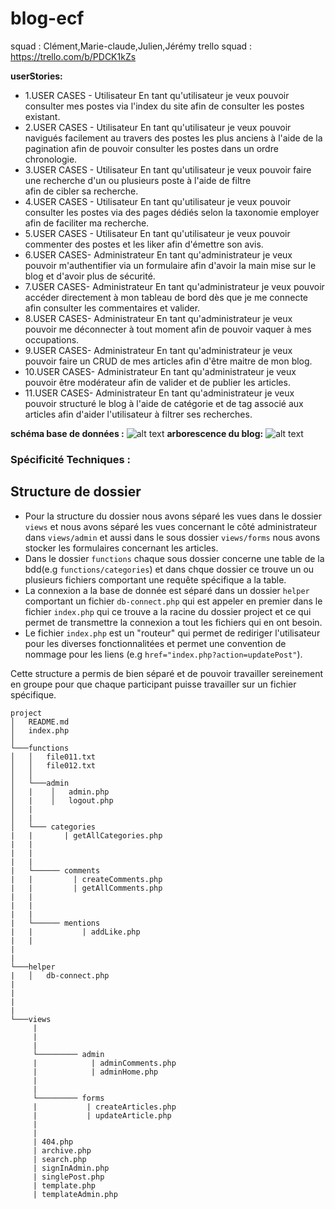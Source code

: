 # blog-ecf
squad : Clément,Marie-claude,Julien,Jérémy
trello squad : https://trello.com/b/PDCK1kZs


**userStories:** 
* 1.USER CASES - Utilisateur
En tant qu'utilisateur 
je veux pouvoir consulter mes postes
via l'index du site 
afin de consulter les postes existant.
* 2.USER CASES - Utilisateur
En tant qu'utilisateur 
je veux pouvoir navigués facilement au travers des postes les plus anciens à l'aide de la pagination
afin  de pouvoir consulter les postes dans un ordre chronologie.
* 3.USER CASES - Utilisateur
En tant qu'utilisateur 
je veux pouvoir faire une recherche d'un ou plusieurs poste à l'aide de filtre	
afin de cibler sa recherche.
* 4.USER CASES - Utilisateur
En tant qu'utilisateur 
je veux pouvoir consulter les postes via des pages dédiés selon la taxonomie employer	
afin de faciliter ma recherche.
* 5.USER CASES - Utilisateur
En tant qu'utilisateur 
je veux pouvoir commenter des postes et les liker
afin d'émettre son avis.
* 6.USER CASES- Administrateur
En tant qu'administrateur
je veux pouvoir m'authentifier via un formulaire
afin d'avoir la main mise sur le blog et d'avoir plus de sécurité.
* 7.USER CASES- Administrateur
En tant qu'administrateur
je veux pouvoir accéder directement à mon tableau de bord dès que je me connecte
afin consulter les commentaires et valider.
* 8.USER CASES- Administrateur
En tant qu'administrateur
je veux pouvoir me déconnecter à tout moment 
afin de pouvoir vaquer à mes occupations.
* 9.USER CASES- Administrateur
En tant qu'administrateur
je veux pouvoir faire un CRUD de mes articles
afin d'être maitre de mon blog.
* 10.USER CASES- Administrateur
En tant qu'administrateur
je veux pouvoir être modérateur
afin de valider et de publier les articles.
* 11.USER CASES- Administrateur
En tant qu'administrateur
je veux pouvoir structuré le blog à l'aide de catégorie et de tag associé aux articles
afin d'aider l'utilisateur à filtrer ses recherches.

**schéma base de données :** 
![alt text](https://trello-attachments.s3.amazonaws.com/60d91951bbfdff08d80e3e0b/60d9196508e4073dc4132568/fa3a4b7077340953aa99d47c08bddcf9/Capture_d%E2%80%99%C3%A9cran_(51).png)
**arborescence du blog:**
![alt text](https://trello-attachments.s3.amazonaws.com/60d91951bbfdff08d80e3e0b/60da8c2f6cf94b843f392dfc/54f47614bd62548780ae35f290eb46ab/Capture_d%E2%80%99%C3%A9cran_(86).png)

### Spécificité Techniques :

Structure de dossier
--------------------
- Pour la structure du dossier nous avons séparé les vues dans le dossier `views` et nous avons séparé les vues concernant le côté administrateur dans `views/admin` et aussi dans le sous dossier `views/forms` nous avons stocker les formulaires concernant les articles.
- Dans le dossier `functions` chaque sous dossier concerne une table de la bdd(e.g `functions/categories`) et dans chque dossier ce trouve un ou plusieurs fichiers comportant une requête spécifique a la table.
- La connexion a la base de donnée est séparé dans un dossier `helper` comportant  un fichier `db-connect.php` qui est appeler en premier dans le fichier `index.php` qui ce trouve a la racine du dossier project et ce qui permet de transmettre la connexion a tout les fichiers qui en ont besoin.
- Le fichier `index.php` est un "routeur" qui permet de rediriger l'utilisateur pour les diverses fonctionnalitées et permet une convention de nommage pour les liens (e.g `href="index.php?action=updatePost"`).

Cette structure a permis de bien séparé et de pouvoir travailler sereinement en groupe pour que chaque participant puisse travailler sur un fichier spécifique.
```
project
│   README.md
│   index.php    
│
└───functions
│   │   file011.txt
│   │   file012.txt
│   │
│   └───admin
│   |    │   admin.php
│   |    │   logout.php
│   |    
│   |
│   └─── categories
|   |       | getAllCategories.php
|   |       
|   |       
|   |
|   └────── comments
|   |         | createComments.php
|   |         | getAllComments.php
|   |
|   |
|   |
|   └────── mentions
|   |           | addLike.php
|   |           
|
|              
└───helper
|   │   db-connect.php
|
|
|
|
└───views
     |
     |
     |
     └───────── admin
     |            | adminComments.php
     |            | adminHome.php
     |
     |
     └───────── forms
     |           | createArticles.php
     |           | updateArticle.php
     |
     |
     | 404.php
     | archive.php
     | search.php
     | signInAdmin.php
     | singlePost.php
     | template.php
     | templateAdmin.php
```
